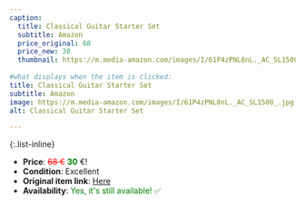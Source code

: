 ```yaml
---
caption:
  title: Classical Guitar Starter Set 
  subtitle: Amazon
  price_original: 68
  price_new: 30
  thumbnail: https://m.media-amazon.com/images/I/61P4zPNL8nL._AC_SL1500_.jpg
  
#what displays when the item is clicked:
title: Classical Guitar Starter Set 
subtitle: Amazon
image: https://m.media-amazon.com/images/I/61P4zPNL8nL._AC_SL1500_.jpg
alt: Classical Guitar Starter Set 

---
```

{:.list-inline} 
- **Price**: <span style="color:red"><del>68 €</del></span> <span style="color:green">**30**</span> €!
- **Condition**: Excellent
- **Original item link**: [Here](https://www.amazon.de/dp/B00DVM6KUS)
- **Availability**: <span style='color:green'>Yes, it's still available! ✅</span>

